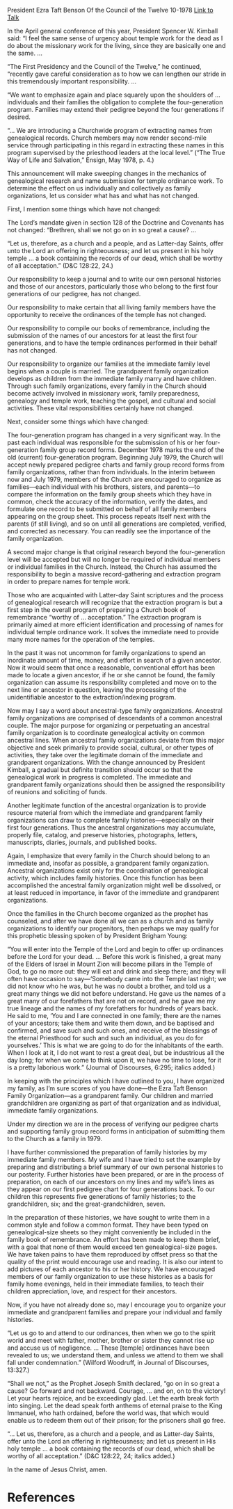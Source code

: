 President Ezra Taft Benson
Of the Council of the Twelve
10-1978
[Link to Talk](https://www.churchofjesuschrist.org/study/general-conference/1978/10/worthy-of-all-acceptation?lang=eng)

In the April general conference of this year, President Spencer W. Kimball said: “I feel the same sense of urgency about temple work for the dead as I do about the missionary work for the living, since they are basically one and the same. …

“The First Presidency and the Council of the Twelve,” he continued, “recently gave careful consideration as to how we can lengthen our stride in this tremendously important responsibility. …

“We want to emphasize again and place squarely upon the shoulders of … individuals and their families the obligation to complete the four-generation program. Families may extend their pedigree beyond the four generations if desired.

“… We are introducing a Churchwide program of extracting names from genealogical records. Church members may now render second-mile service through participating in this regard in extracting these names in this program supervised by the priesthood leaders at the local level.” (“The True Way of Life and Salvation,” Ensign, May 1978, p. 4.)

This announcement will make sweeping changes in the mechanics of genealogical research and name submission for temple ordinance work. To determine the effect on us individually and collectively as family organizations, let us consider what has and what has not changed.

First, I mention some things which have not changed:





The Lord’s mandate given in section 128 of the Doctrine and Covenants has not changed: “Brethren, shall we not go on in so great a cause? …

“Let us, therefore, as a church and a people, and as Latter-day Saints, offer unto the Lord an offering in righteousness; and let us present in his holy temple … a book containing the records of our dead, which shall be worthy of all acceptation.” (D&C 128:22, 24.)





Our responsibility to keep a journal and to write our own personal histories and those of our ancestors, particularly those who belong to the first four generations of our pedigree, has not changed.





Our responsibility to make certain that all living family members have the opportunity to receive the ordinances of the temple has not changed.





Our responsibility to compile our books of remembrance, including the submission of the names of our ancestors for at least the first four generations, and to have the temple ordinances performed in their behalf has not changed.





Our responsibility to organize our families at the immediate family level begins when a couple is married. The grandparent family organization develops as children from the immediate family marry and have children. Through such family organizations, every family in the Church should become actively involved in missionary work, family preparedness, genealogy and temple work, teaching the gospel, and cultural and social activities. These vital responsibilities certainly have not changed.





Next, consider some things which have changed:





The four-generation program has changed in a very significant way. In the past each individual was responsible for the submission of his or her four-generation family group record forms. December 1978 marks the end of the old (current) four-generation program. Beginning July 1979, the Church will accept newly prepared pedigree charts and family group record forms from family organizations, rather than from individuals. In the interim between now and July 1979, members of the Church are encouraged to organize as families—each individual with his brothers, sisters, and parents—to compare the information on the family group sheets which they have in common, check the accuracy of the information, verify the dates, and formulate one record to be submitted on behalf of all family members appearing on the group sheet. This process repeats itself next with the parents (if still living), and so on until all generations are completed, verified, and corrected as necessary. You can readily see the importance of the family organization.





A second major change is that original research beyond the four-generation level will be accepted but will no longer be required of individual members or individual families in the Church. Instead, the Church has assumed the responsibility to begin a massive record-gathering and extraction program in order to prepare names for temple work.





Those who are acquainted with Latter-day Saint scriptures and the process of genealogical research will recognize that the extraction program is but a first step in the overall program of preparing a Church book of remembrance “worthy of … acceptation.” The extraction program is primarily aimed at more efficient identification and processing of names for individual temple ordinance work. It solves the immediate need to provide many more names for the operation of the temples.

In the past it was not uncommon for family organizations to spend an inordinate amount of time, money, and effort in search of a given ancestor. Now it would seem that once a reasonable, conventional effort has been made to locate a given ancestor, if he or she cannot be found, the family organization can assume its responsibility completed and move on to the next line or ancestor in question, leaving the processing of the unidentifiable ancestor to the extraction/indexing program.

Now may I say a word about ancestral-type family organizations. Ancestral family organizations are comprised of descendants of a common ancestral couple. The major purpose for organizing or perpetuating an ancestral family organization is to coordinate genealogical activity on common ancestral lines. When ancestral family organizations deviate from this major objective and seek primarily to provide social, cultural, or other types of activities, they take over the legitimate domain of the immediate and grandparent organizations. With the change announced by President Kimball, a gradual but definite transition should occur so that the genealogical work in progress is completed. The immediate and grandparent family organizations should then be assigned the responsibility of reunions and soliciting of funds.

Another legitimate function of the ancestral organization is to provide resource material from which the immediate and grandparent family organizations can draw to complete family histories—especially on their first four generations. Thus the ancestral organizations may accumulate, properly file, catalog, and preserve histories, photographs, letters, manuscripts, diaries, journals, and published books.

Again, I emphasize that every family in the Church should belong to an immediate and, insofar as possible, a grandparent family organization. Ancestral organizations exist only for the coordination of genealogical activity, which includes family histories. Once this function has been accomplished the ancestral family organization might well be dissolved, or at least reduced in importance, in favor of the immediate and grandparent organizations.

Once the families in the Church become organized as the prophet has counseled, and after we have done all we can as a church and as family organizations to identify our progenitors, then perhaps we may qualify for this prophetic blessing spoken of by President Brigham Young:

“You will enter into the Temple of the Lord and begin to offer up ordinances before the Lord for your dead. … Before this work is finished, a great many of the Elders of Israel in Mount Zion will become pillars in the Temple of God, to go no more out: they will eat and drink and sleep there; and they will often have occasion to say—‘Somebody came into the Temple last night; we did not know who he was, but he was no doubt a brother, and told us a great many things we did not before understand. He gave us the names of a great many of our forefathers that are not on record, and he gave me my true lineage and the names of my forefathers for hundreds of years back. He said to me, ‘You and I are connected in one family; there are the names of your ancestors; take them and write them down, and be baptised and confirmed, and save such and such ones, and receive of the blessings of the eternal Priesthood for such and such an individual, as you do for yourselves.’ This is what we are going to do for the inhabitants of the earth. When I look at it, I do not want to rest a great deal, but be industrious all the day long; for when we come to think upon it, we have no time to lose, for it is a pretty laborious work.” (Journal of Discourses, 6:295; italics added.)

In keeping with the principles which I have outlined to you, I have organized my family, as I’m sure scores of you have done—the Ezra Taft Benson Family Organization—as a grandparent family. Our children and married grandchildren are organizing as part of that organization and as individual, immediate family organizations.

Under my direction we are in the process of verifying our pedigree charts and supporting family group record forms in anticipation of submitting them to the Church as a family in 1979.

I have further commissioned the preparation of family histories by my immediate family members. My wife and I have tried to set the example by preparing and distributing a brief summary of our own personal histories to our posterity. Further histories have been prepared, or are in the process of preparation, on each of our ancestors on my lines and my wife’s lines as they appear on our first pedigree chart for four generations back. To our children this represents five generations of family histories; to the grandchildren, six; and the great-grandchildren, seven.

In the preparation of these histories, we have sought to write them in a common style and follow a common format. They have been typed on genealogical-size sheets so they might conveniently be included in the family book of remembrance. An effort has been made to keep them brief, with a goal that none of them would exceed ten genealogical-size pages. We have taken pains to have them reproduced by offset press so that the quality of the print would encourage use and reading. It is also our intent to add pictures of each ancestor to his or her history. We have encouraged members of our family organization to use these histories as a basis for family home evenings, held in their immediate families, to teach their children appreciation, love, and respect for their ancestors.

Now, if you have not already done so, may I encourage you to organize your immediate and grandparent families and prepare your individual and family histories.

“Let us go to and attend to our ordinances, then when we go to the spirit world and meet with father, mother, brother or sister they cannot rise up and accuse us of negligence. … These [temple] ordinances have been revealed to us; we understand them, and unless we attend to them we shall fall under condemnation.” (Wilford Woodruff, in Journal of Discourses, 13:327.)

“Shall we not,” as the Prophet Joseph Smith declared, “go on in so great a cause? Go forward and not backward. Courage, … and on, on to the victory! Let your hearts rejoice, and be exceedingly glad. Let the earth break forth into singing. Let the dead speak forth anthems of eternal praise to the King Immanuel, who hath ordained, before the world was, that which would enable us to redeem them out of their prison; for the prisoners shall go free.

“… Let us, therefore, as a church and a people, and as Latter-day Saints, offer unto the Lord an offering in righteousness; and let us present in His holy temple … a book containing the records of our dead, which shall be worthy of all acceptation.” (D&C 128:22, 24; italics added.)

In the name of Jesus Christ, amen.

# References
